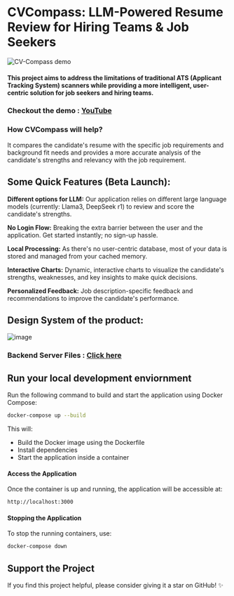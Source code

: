 # CVCompass: LLM-Powered Resume Review for Hiring Teams & Job Seekers

![CV-Compass demo](https://github.com/user-attachments/assets/bf82f8a2-cd75-42a8-b87a-cf064dcc7563)

#### This project aims to address the limitations of traditional ATS (Applicant Tracking System) scanners while providing a more intelligent, user-centric solution for job seekers and hiring teams.

### Checkout the demo : [YouTube](https://youtu.be/D5ZdgJj3WhA?si=igRR-B_5ue_4jcpn)

### How CVCompass will help?

It compares the candidate's resume with the specific job requirements and background fit needs and provides a more accurate analysis of the candidate's strengths and relevancy with the job requirement.


## Some Quick Features (Beta Launch):

**Different options for LLM:** Our application relies on different large language models (currently: Llama3, DeepSeek r1) to review and score the candidate's strengths.

**No Login Flow:** Breaking the extra barrier between the user and the application. Get started instantly; no sign-up hassle.

**Local Processing:** As there's no user-centric database, most of your data is stored and managed from your cached memory.

**Interactive Charts:** Dynamic, interactive charts to visualize the candidate's strengths, weaknesses, and key insights to make quick decisions.

**Personalized Feedback:** Job description-specific feedback and recommendations to improve the candidate's performance.


## Design System of the product:

![image](https://github.com/user-attachments/assets/593868f9-01fa-486e-a4de-454c0fc2f5a8)

### Backend Server Files : [Click here](https://github.com/SayantanmPaul/cv-compass-server)


## Run your local development enviornment

Run the following command to build and start the application using Docker Compose:

```bash
docker-compose up --build
```

This will:
- Build the Docker image using the Dockerfile
- Install dependencies
- Start the application inside a container

#### Access the Application
Once the container is up and running, the application will be accessible at: 

```bash
http://localhost:3000
```

#### Stopping the Application

To stop the running containers, use:

```bash
docker-compose down
```

## Support the Project

If you find this project helpful, please consider giving it a star on GitHub! ✨


